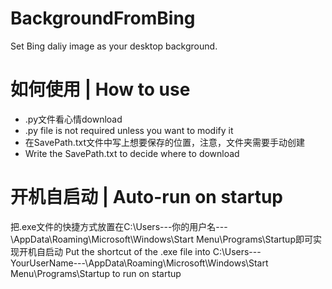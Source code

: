 # BackgroundFromBing
Set Bing daliy image as your desktop background.

# 如何使用 | How to use
- .py文件看心情download
- .py file is not required unless you want to modify it
- 在SavePath.txt文件中写上想要保存的位置，注意，文件夹需要手动创建
- Write the SavePath.txt to decide where to download

# 开机自启动 | Auto-run on startup
把.exe文件的快捷方式放置在C:\Users\---你的用户名---\AppData\Roaming\Microsoft\Windows\Start Menu\Programs\Startup即可实现开机自启动
Put the shortcut of the .exe file into C:\Users\---YourUserName---\AppData\Roaming\Microsoft\Windows\Start Menu\Programs\Startup to run on startup
